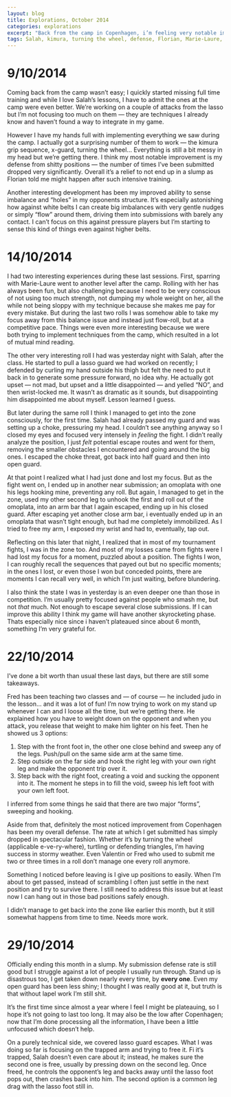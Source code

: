 ```yaml
---
layout: blog
title: Explorations, October 2014
categories: explorations
excerpt: "Back from the camp in Copenhagen, i’m feeling very notable improvements to my game. I’m having success on the techincal and mental sides for the first half of the month, before slowly falling into a slump."
tags: Salah, kimura, turning the wheel, defense, Florian, Marie-Laure, Fred, lasso, slump, focus
---
```

# 9/10/2014

Coming back from the camp wasn’t easy; I quickly started missing full time training and while I love Salah’s lessons, I have to admit the ones at the camp were even better. We’re working on a couple of attacks from the lasso but I’m not focusing too much on them — they are techniques I already know and haven’t found a way to integrate in my game.

However I have my hands full with implementing everything we saw during the camp. I actually got a surprising number of them to work — the kimura grip sequence, x-guard, turning the wheel… Everything is still a bit messy in my head but we’re getting there. I think my most notable improvement is my defense from shitty positions — the number of times I’ve been submitted dropped very significantly. Overall it’s a relief to not end up in a slump as Florian told me might happen after such intensive training.

Another interesting development has been my improved ability to sense imbalance and “holes” in my opponents structure. It’s especially astonishing how against white belts I can create big imbalances with very gentle nudges or simply “flow” around them, driving them into submissions with barely any contact. I can’t focus on this against pressure players but I’m starting to sense this kind of things even against higher belts.

# 14/10/2014

I had two interesting experiences during these last sessions. First, sparring with Marie-Laure went to another level after the camp. Rolling with her has always been fun, but also challenging because I need to be very conscious of not using too much strength, not dumping my whole weight on her, all the while not being sloppy with my technique because she makes me pay for every mistake. But during the last two rolls I was somehow able to take my focus away from this balance issue and instead just flow-roll, but at a competitive pace. Things were even more interesting because we were both trying to implement techniques from the camp, which resulted in a lot of mutual mind reading.

The other very interesting roll I had was yesterday night with Salah, after the class. He started to pull a lasso guard we had worked on recently; I defended by curling my hand outside his thigh but felt the need to put it back in to generate some pressure forward, no idea why. He actually got upset — not mad, but upset and a little disappointed — and yelled “NO”, and then wrist-locked me. It wasn’t as dramatic as it sounds, but disappointing him disappointed me about myself. Lesson learned I guess.

But later during the same roll I think I managed to get into the zone consciously, for the first time. Salah had already passed my guard and was setting up a choke, pressuring my head. I couldn’t see anything anyway so I closed my eyes and focused very intensely in _feeling_ the fight. I didn’t really analyze the position, I just _felt_ potential escape routes and went for them, removing the smaller obstacles I encountered and going around the big ones.  I escaped the choke threat, got back into half guard and then into open guard.

At that point I realized what I had just done and lost my focus. But as the fight went on, I ended up in another near submission; an omoplata with one his legs hooking mine, preventing any roll. But again, I managed to get in the zone, used my other second leg to unhook the first and roll out of the omoplata, into an arm bar that I again escaped, ending up in his closed guard. After escaping yet another close arm bar, i eventually ended up in an omoplata that wasn’t tight enough, but had me completely immobilized. As I tried to free my arm, I exposed my wrist and had to, eventually, tap out.

Reflecting on this later that night, I realized that in most of my tournament fights, I was in the zone too. And most of my losses came from fights were I had lost my focus for a moment, puzzled about a position. The fights I won, I can roughly recall the sequences that payed out but no specific moments; in the ones I lost, or even those I won but conceded points, there are moments I can recall very well, in which I’m just waiting, before blundering.

I also think the state I was in yesterday is an even deeper one than those in competition. I’m usually pretty focused against people who smash me, but not _that_ much. Not enough to escape several close submissions. If I can improve this ability I think my game will have another skyrocketing phase. Thats especially nice since i haven’t plateaued since about 6 month, something I’m very grateful for.

# 22/10/2014

I’ve done a bit worth than usual these last days, but there are still some takeaways.

Fred has been teaching two classes and — of course — he included judo in the lesson… and it was a lot of fun! I’m now trying to work on my stand up whenever I can and I loose all the time, but we’re getting there. He explained how you have to weight down on the opponent and when you attack, you release that weight to make him lighter on his feet. Then he showed us 3 options:

1.  Step with the front foot in, the other one close behind and sweep any of the legs. Push/pull on the same side arm at the same time.
2.  Step outside on the far side and hook the right leg with your own right leg and make the opponent trip over it.
3.  Step back with the right foot, creating a void and sucking the opponent into it. The moment he steps in to fill the void, sweep his left foot with your own left foot.

I inferred from some things he said that there are two major “forms”, sweeping and hooking.

Aside from that, definitely the most noticed improvement from Copenhagen has been my overall defense. The rate at which I get submitted has simply dropped in spectacular fashion. Whether it’s by turning the wheel (applicable e-ve-ry-where), turtling or defending triangles, I’m having success in stormy weather. Even Valentin or Fred who used to submit me two or three times in a roll don’t manage one every roll anymore.

Something I noticed before leaving is I give up positions to easily. When I’m about to get passed, instead of scrambling I often just settle in the next position and try to survive there. I still need to address this issue but at least now I can hang out in those bad positions safely enough.

I didn’t manage to get back into the zone like earlier this month, but it still somewhat happens from time to time. Needs more work.  

# 29/10/2014

Officially ending this month in a slump. My submission defense rate is still good but I struggle against a lot of people I usually run through. Stand up is disastrous too, I get taken down nearly every time, by **every one**. Even my open guard has been less shiny; I thought I was really good at it, but truth is that without lapel work I’m still shit.

It’s the first time since almost a year where I feel I might be plateauing, so I hope it’s not going to last too long. It may also be the low after Copenhagen; now that I’m done processing all the information, I have been a little unfocused which doesn’t help.

On a purely technical side, we covered lasso guard escapes. What I was doing so far is focusing on the trapped arm and trying to free it. Fi it’s trapped, Salah doesn’t even care about it; instead, he makes sure the second one is free, usually by pressing down on the second leg. Once freed, he controls the opponent’s leg and backs away until the lasso foot pops out, then crashes back into him. The second option is a common leg drag with the lasso foot still in.
